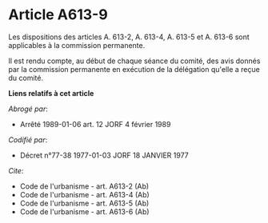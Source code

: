 # Article A613-9

Les dispositions des articles A. 613-2, A. 613-4, A. 613-5 et A. 613-6 sont applicables à la commission permanente.

Il est rendu compte, au début de chaque séance du comité, des avis donnés par la commission permanente en exécution de la
délégation qu'elle a reçue du comité.

**Liens relatifs à cet article**

_Abrogé par_:

  - Arrêté 1989-01-06 art. 12 JORF 4 février 1989

_Codifié par_:

  - Décret n°77-38 1977-01-03 JORF 18 JANVIER 1977

_Cite_:

  - Code de l'urbanisme - art. A613-2 (Ab)
  - Code de l'urbanisme - art. A613-4 (Ab)
  - Code de l'urbanisme - art. A613-5 (Ab)
  - Code de l'urbanisme - art. A613-6 (Ab)
